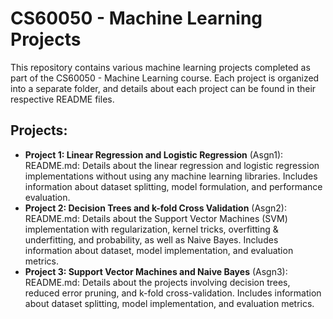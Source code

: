 # CS60050 - Machine Learning Projects
This repository contains various machine learning projects completed as part of the CS60050 - Machine Learning course. Each project is organized into a separate folder, and details about each project can be found in their respective README files.

## Projects:
- **Project 1: Linear Regression and Logistic Regression** (Asgn1):
README.md: Details about the linear regression and logistic regression implementations without using any machine learning libraries. Includes information about dataset splitting, model formulation, and performance evaluation.
- **Project 2: Decision Trees and k-fold Cross Validation** (Asgn2):
README.md: Details about the Support Vector Machines (SVM) implementation with regularization, kernel tricks, overfitting & underfitting, and probability, as well as Naive Bayes. Includes information about dataset, model implementation, and evaluation metrics.
- **Project 3: Support Vector Machines and Naive Bayes** (Asgn3):
README.md: Details about the projects involving decision trees, reduced error pruning, and k-fold cross-validation. Includes information about dataset splitting, model implementation, and evaluation metrics.
